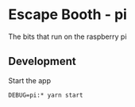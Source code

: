 # Escape Booth - pi

The bits that run on the raspberry pi


## Development

Start the app

```
DEBUG=pi:* yarn start
```
